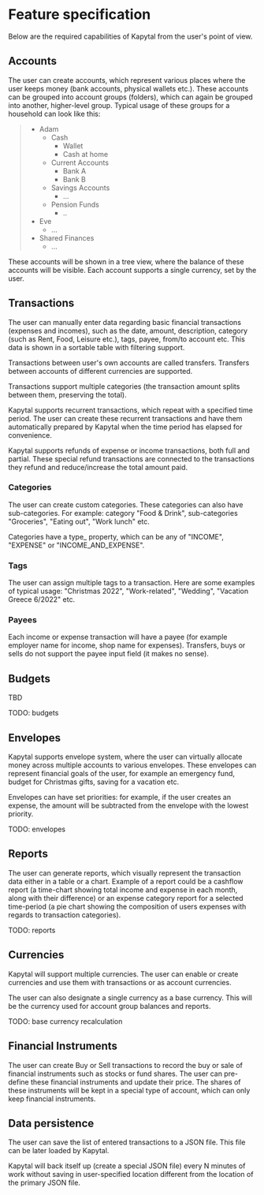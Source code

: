 # Feature specification

Below are the required capabilities of Kapytal from the user's point of view.

## Accounts

The user can create accounts, which represent various places where the user keeps money (bank accounts, physical wallets etc.). These accounts can be grouped into account groups (folders), which can again be grouped into another, higher-level group. Typical usage of these groups for a household can look like this:

> - Adam
>   - Cash
>     - Wallet
>     - Cash at home
>   - Current Accounts
>     - Bank A
>     - Bank B
>   - Savings Accounts
>     - ...
>   - Pension Funds
>     - ..
> - Eve
>   - ...
> - Shared Finances
>   - ...

These accounts will be shown in a tree view, where the balance of these accounts will be visible. Each account supports a single currency, set by the user.

## Transactions

The user can manually enter data regarding basic financial transactions (expenses and incomes), such as the date, amount, description, category (such as Rent, Food, Leisure etc.), tags, payee, from/to account etc. This data is shown in a sortable table with filtering support.

Transactions between user's own accounts are called transfers. Transfers between accounts of different currencies are supported.

Transactions support multiple categories (the transaction amount splits between them, preserving the total).

Kapytal supports recurrent transactions, which repeat with a specified time period. The user can create these recurrent transactions and have them automatically prepared by Kapytal when the time period has elapsed for convenience.

Kapytal supports refunds of expense or income transactions, both full and partial. These special refund transactions are connected to the transactions they refund and reduce/increase the total amount paid.

### Categories

The user can create custom categories. These categories can also have sub-categories. For example: category "Food & Drink", sub-categories "Groceries", "Eating out", "Work lunch" etc.

Categories have a type_ property, which can be any of "INCOME", "EXPENSE" or "INCOME_AND_EXPENSE".

### Tags

The user can assign multiple tags to a transaction. Here are some examples of typical usage: "Christmas 2022", "Work-related", "Wedding", "Vacation Greece 6/2022" etc.

### Payees

Each income or expense transaction will have a payee (for example employer name for income, shop name for expenses). Transfers, buys or sells do not support the payee input field (it makes no sense).

## Budgets

TBD

TODO: budgets

## Envelopes

Kapytal supports envelope system, where the user can virtually allocate money across multiple accounts to various envelopes. These envelopes can represent financial goals of the user, for example an emergency fund, budget for Christmas gifts, saving for a vacation etc.

Envelopes can have set priorities: for example, if the user creates an expense, the amount will be subtracted from the envelope with the lowest priority.

TODO: envelopes

## Reports

The user can generate reports, which visually represent the transaction data either in a table or a chart. Example of a report could be a cashflow report (a time-chart showing total income and expense in each month, along with their difference) or an expense category report for a selected time-period (a pie chart showing the composition of users expenses with regards to transaction categories).

TODO: reports

## Currencies

Kapytal will support multiple currencies. The user can enable or create currencies and use them with transactions or as account currencies.

The user can also designate a single currency as a base currency. This will be the currency used for account group balances and reports.

TODO: base currency recalculation

## Financial Instruments

The user can create Buy or Sell transactions to record the buy or sale of financial instruments such as stocks or fund shares. The user can pre-define these financial instruments and update their price. The shares of these instruments will be kept in a special type of account, which can only keep financial instruments.

## Data persistence

The user can save the list of entered transactions to a JSON file. This file can be later loaded by Kapytal.

Kapytal will back itself up (create a special JSON file) every N minutes of work without saving in user-specified location different from the location of the primary JSON file.
